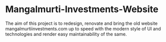 # Mangalmurti-Investments-Website
The aim of this project is to redesign, renovate and bring the old website mangalmurtiinvestments.com up to speed with the modern style of UI and technologies and render easy maintainability of the same.
